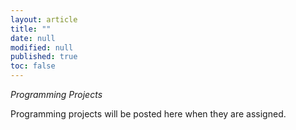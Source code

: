 ```yaml
---
layout: article
title: ""
date: null
modified: null
published: true
toc: false
---
```


*Programming Projects*

Programming projects will be posted here when they are assigned. 


